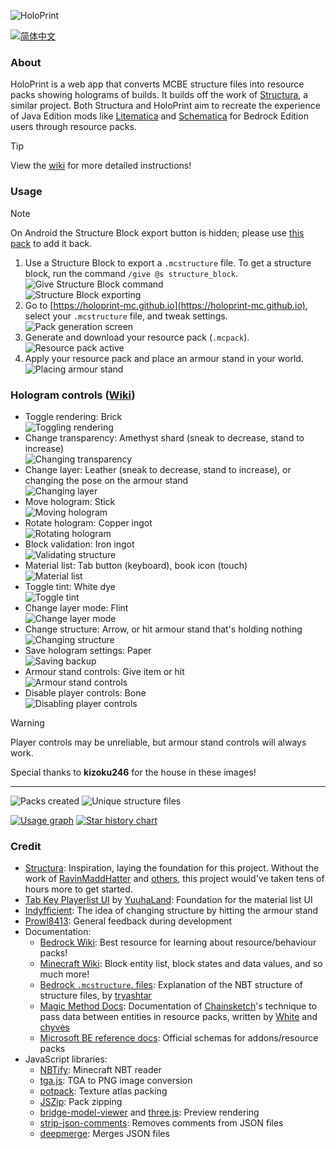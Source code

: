 ![HoloPrint](images/banner.png)

[![简体中文](https://img.shields.io/badge/Language-简体中文-blue)](README.zh-CN.md)
### About
HoloPrint is a web app that converts MCBE structure files into resource packs showing holograms of builds. It builds off the work of [Structura](https://github.com/RavinMaddHatter/Structura), a similar project. Both Structura and HoloPrint aim to recreate the experience of Java Edition mods like [Litematica](https://github.com/maruohon/litematica) and [Schematica](https://github.com/Lunatrius/Schematica) for Bedrock Edition users through resource packs.

> [!TIP]
> View the [wiki](https://holoprint-mc.github.io/wiki) for more detailed instructions!

### Usage
> [!NOTE]
> On Android the Structure Block export button is hidden; please use [this pack](https://holoprint-mc.github.io/exportbutton) to add it back.
1. Use a Structure Block to export a `.mcstructure` file. To get a structure block, run the command `/give @s structure_block`.  
![Give Structure Block command](images/giveStructureBlockCommand.png)  
![Structure Block exporting](images/structureBlockExporting.png)
2. Go to [https://holoprint-mc.github.io](https://holoprint-mc.github.io), select your `.mcstructure` file, and tweak settings.  
![Pack generation screen](images/packGenerationScreen.png)
3. Generate and download your resource pack (`.mcpack`).  
![Resource pack active](images/resourcePackActive.png)
4. Apply your resource pack and place an armour stand in your world.  
![Placing armour stand](images/placingArmourStand.gif)

### Hologram controls ([Wiki](https://holoprint-mc.github.io/wiki/hologram-controls))
- Toggle rendering: Brick  
![Toggling rendering](images/togglingRendering.gif)
- Change transparency: Amethyst shard (sneak to decrease, stand to increase)  
![Changing transparency](images/changingTransparency.gif)
- Change layer: Leather (sneak to decrease, stand to increase), or changing the pose on the armour stand  
![Changing layer](images/changingLayer.gif)
- Move hologram: Stick  
![Moving hologram](images/movingHologram.gif)
- Rotate hologram: Copper ingot  
![Rotating hologram](images/rotatingHologram.gif)
- Block validation: Iron ingot  
![Validating structure](images/validatingStructure.gif)
- Material list: Tab button (keyboard), book icon (touch)  
![Material list](images/materialList.gif)
- Toggle tint: White dye  
![Toggle tint](images/togglingTint.gif)
- Change layer mode: Flint  
![Change layer mode](images/changingLayerMode.gif)
- Change structure: Arrow, or hit armour stand that's holding nothing  
![Changing structure](images/changingStructure.gif)
- Save hologram settings: Paper  
![Saving backup](images/savingBackup.gif)
- Armour stand controls: Give item or hit  
![Armour stand controls](images/armourStandControls.gif)
- Disable player controls: Bone  
![Disabling player controls](images/disablingPlayerControls.gif)
> [!WARNING]
> Player controls may be unreliable, but armour stand controls will always work.

Special thanks to **kizoku246** for the house in these images!

---

![Packs created](https://img.shields.io/badge/dynamic/json?url=https://raw.githubusercontent.com/SuperLlama88888/holoprint-stats/main/dailyLogs.json&query=$[-1:]["pack_count"]&label=Packs+created&color=#4C1)
![Unique structure files](https://img.shields.io/badge/dynamic/json?url=https://raw.githubusercontent.com/SuperLlama88888/holoprint-stats/main/dailyLogs.json&query=$[-1:]["structure_count"]&label=Unique+structure+files&color=#4C1)

[![Usage graph](https://raw.githubusercontent.com/SuperLlama88888/holoprint-stats/main/usageGraph.png)](https://github.com/SuperLlama88888/holoprint-stats)
[![Star history chart](https://api.star-history.com/svg?repos=SuperLlama88888/HoloPrint&type=Date)](https://star-history.com/#SuperLlama88888/HoloPrint&Date)

### Credit
- [Structura](https://github.com/RavinMaddHatter/Structura): Inspiration, laying the foundation for this project. Without the work of [RavinMaddHatter](https://github.com/RavinMaddHatter) and [others](https://github.com/RavinMaddHatter/Structura/graphs/contributors), this project would've taken tens of hours more to get started.
- [Tab Key Playerlist UI](https://github.com/YuuhaLand/Tabkey_Playerlist_UI) by [YuuhaLand](https://github.com/YuuhaLand): Foundation for the material list UI
- [Indyfficient](https://www.youtube.com/@Indyfficient): The idea of changing structure by hitting the armour stand
- [Prowl8413](https://www.youtube.com/@Prowl8413): General feedback during development
- Documentation:
  - [Bedrock Wiki](https://wiki.bedrock.dev): Best resource for learning about resource/behaviour packs!
  - [Minecraft Wiki](https://minecraft.wiki): Block entity list, block states and data values, and so much more!
  - [Bedrock `.mcstructure`. files](https://gist.github.com/tryashtar/87ad9654305e5df686acab05cc4b6205): Explanation of the NBT structure of structure files, by [tryashtar](https://github.com/tryashtar)
  - [Magic Method Docs](https://github.com/BedrockPlus/MagicMethodDocs): Documentation of [Chainsketch](https://www.youtube.com/@Chainsketch)'s technique to pass data between entities in resource packs, written by [White](https://github.com/WhiteOnGitHub) and [chyves](https://github.com/notchyves)
  - [Microsoft BE reference docs](https://learn.microsoft.com/en-us/minecraft/creator/reference): Official schemas for addons/resource packs
- JavaScript libraries:
  - [NBTify](https://github.com/Offroaders123/NBTify): Minecraft NBT reader
  - [tga.js](https://github.com/vthibault/tga.js): TGA to PNG image conversion
  - [potpack](https://github.com/mapbox/potpack): Texture atlas packing
  - [JSZip](https://github.com/Stuk/jszip): Pack zipping
  - [bridge-model-viewer](https://github.com/bridge-core/model-viewer) and [three.js](https://github.com/mrdoob/three.js): Preview rendering
  - [strip-json-comments](https://github.com/sindresorhus/strip-json-comments): Removes comments from JSON files
  - [deepmerge](https://github.com/TehShrike/deepmerge): Merges JSON files